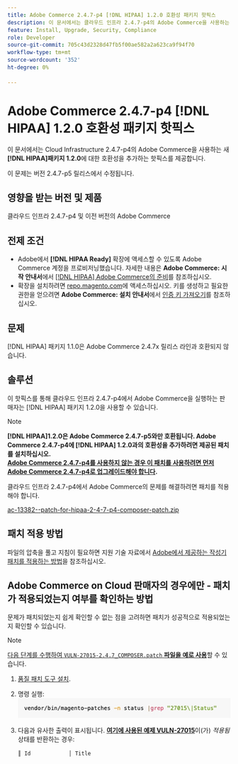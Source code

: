 ```yaml
---
title: Adobe Commerce 2.4.7-p4 [!DNL HIPAA] 1.2.0 호환성 패키지 핫픽스
description: 이 문서에서는 클라우드 인프라 2.4.7-p4의 Adobe Commerce을 사용하는 새  [!DNL HIPAA] 패키지 1.2.0에 대한 호환성을 추가하는 핫픽스를 제공합니다
feature: Install, Upgrade, Security, Compliance
role: Developer
source-git-commit: 705c43d2328d47fb5f00ae582a2a623ca9f94f70
workflow-type: tm+mt
source-wordcount: '352'
ht-degree: 0%

---
```


# Adobe Commerce 2.4.7-p4 [!DNL HIPAA] 1.2.0 호환성 패키지 핫픽스

이 문서에서는 Cloud Infrastructure 2.4.7-p4의 Adobe Commerce을 사용하는 새 **[!DNL HIPAA]패키지 1.2.0**&#x200B;에 대한 호환성을 추가하는 핫픽스를 제공합니다.

이 문제는 버전 2.4.7-p5 릴리스에서 수정됩니다.

## 영향을 받는 버전 및 제품

클라우드 인프라 2.4.7-p4 및 이전 버전의 Adobe Commerce

## 전제 조건

* Adobe에서 **[!DNL HIPAA Ready]** 확장에 액세스할 수 있도록 Adobe Commerce 계정을 프로비저닝했습니다. 자세한 내용은 **Adobe Commerce: 시작 안내서**&#x200B;에서 [[!DNL HIPAA] Adobe Commerce의 준비](https://experienceleague.adobe.com/ko/docs/commerce-admin/start/compliance/hipaa-ready-service/overview)를 참조하십시오.
* 확장을 설치하려면 [repo.magento.com](https://repo.magento.com)에 액세스하십시오. 키를 생성하고 필요한 권한을 얻으려면 **Adobe Commerce: 설치 안내서**&#x200B;에서 [인증 키 가져오기](https://experienceleague.adobe.com/ko/docs/commerce-operations/installation-guide/prerequisites/authentication-keys)를 참조하십시오.

## 문제

[!DNL HIPAA] 패키지 1.1.0은 Adobe Commerce 2.4.7x 릴리스 라인과 호환되지 않습니다.

## 솔루션

이 핫픽스를 통해 클라우드 인프라 2.4.7-p4에서 Adobe Commerce을 실행하는 판매자는 [!DNL HIPAA] 패키지 1.2.0을 사용할 수 있습니다.

>[!NOTE]
>
>**[!DNL HIPAA]1.2.0은 Adobe Commerce 2.4.7-p5와만 호환됩니다. Adobe Commerce 2.4.7-p4에 [!DNL HIPAA] 1.2.0과의 호환성을 추가하려면 제공된 패치를 설치하십시오.<br><u>Adobe Commerce 2.4.7-p4를 사용하지 않는 경우 이 패치를 사용하려면 먼저 Adobe Commerce 2.4.7-p4로 업그레이드해야 합니다</u>.**

클라우드 인프라 2.4.7-p4에서 Adobe Commerce의 문제를 해결하려면 패치를 적용해야 합니다.

[ac-13382--patch-for-hipaa-2-4-7-p4-composer-patch.zip](assets/ac-13382--patch-for-hipaa-2-4-7-p4-composer-patch.zip)

## 패치 적용 방법

파일의 압축을 풀고 지침이 필요하면 지원 기술 자료에서 [Adobe에서 제공하는 작성기 패치를 적용하는 방법](https://experienceleague.adobe.com/docs/commerce-knowledge-base/kb/how-to/how-to-apply-a-composer-patch-provided-by-magento.html?lang=ko)을 참조하십시오.

## Adobe Commerce on Cloud 판매자의 경우에만 - 패치가 적용되었는지 여부를 확인하는 방법

문제가 패치되었는지 쉽게 확인할 수 없는 점을 고려하면 패치가 성공적으로 적용되었는지 확인할 수 있습니다.

>[!NOTE]
>
><u>다음 단계를 수행하여 `VULN-27015-2.4.7_COMPOSER.patch` **파일을 예로 사용**</u>&#x200B;할 수 있습니다.

1. [품질 패치 도구 설치](https://experienceleague.adobe.com/docs/commerce-operations/tools/quality-patches-tool/usage.html?lang=ko).
1. 명령 실행: <br>
   ![cve-2024-34102-tell-if-patch-applied-code](assets/cve-2024-34102-tell-if-patch-applied-code.png)
1. 다음과 유사한 출력이 표시됩니다. **<u>여기에 사용된 예제 VULN-27015</u>**&#x200B;이(가) *적용됨* 상태를 반환하는 경우:

   ```bash
   ║ Id            │ Title                                                        │ Category        │ Origin                 │ Status      │ Details                                          ║ ║ N/A           │ ../m2-hotfixes/VULN-27015-2.4.7_COMPOSER_patch.patch      │ Other           │ Local                  │ Applied     │ Patch type: Custom                                
   ```

<!-- For Step 2:
     ```bash
    vendor/bin/magento-patches -n status |grep "27015\|Status"
     ```
-->
